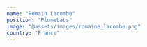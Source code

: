 ```yaml
---
name: "Romain Lacombe"
position: "PlumeLabs"
image: "@assets/images/romaine_lacombe.png"
country: "France"
---
```

